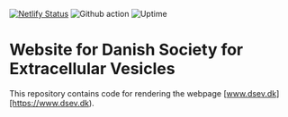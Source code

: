 [![Netlify Status](https://api.netlify.com/api/v1/badges/a2bfd3cd-c33c-4dec-896c-552c51515d9d/deploy-status)](https://app.netlify.com/sites/dsev/deploys)
![Github action](https://github.com/Danish-Society-of-EVs/webpage/actions/workflows/deploy_site.js.yml/badge.svg)
![Uptime](https://badgen.net/uptime-robot/month/m789803897-921a0f2ba2d7f70eca951cc0)

# Website for Danish Society for Extracellular Vesicles
This repository contains code for rendering the webpage [www.dsev.dk][https://www.dsev.dk).
